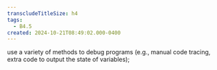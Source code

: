 ```yaml
---
transcludeTitleSize: h4
tags:
  - B4.5
created: 2024-10-21T08:49:02.000-0400
---
```

use a variety of methods to debug programs (e.g., manual code tracing, extra code to output the state of variables);